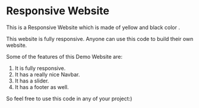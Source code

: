 
# Responsive Website

This is a Responsive Website which is made of yellow and black color . 

This website is fully responsive. Anyone can use this code to build their own website.

Some of the features of this Demo Website are:

1. It is fully responsive.
2. It has a really nice Navbar.
3. It has a slider.
4. It has a footer as well.

So feel free to use this code in any of your project:)

